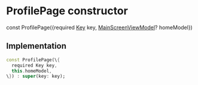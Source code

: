 


# ProfilePage constructor






const
ProfilePage(\{required [Key](https://api.flutter.dev/flutter/foundation/Key-class.html) key, [MainScreenViewModel](../../view_model_main_screen_view_model/MainScreenViewModel-class.md)? homeModel\})





## Implementation

```dart
const ProfilePage(\{
  required Key key,
  this.homeModel,
\}) : super(key: key);
```







